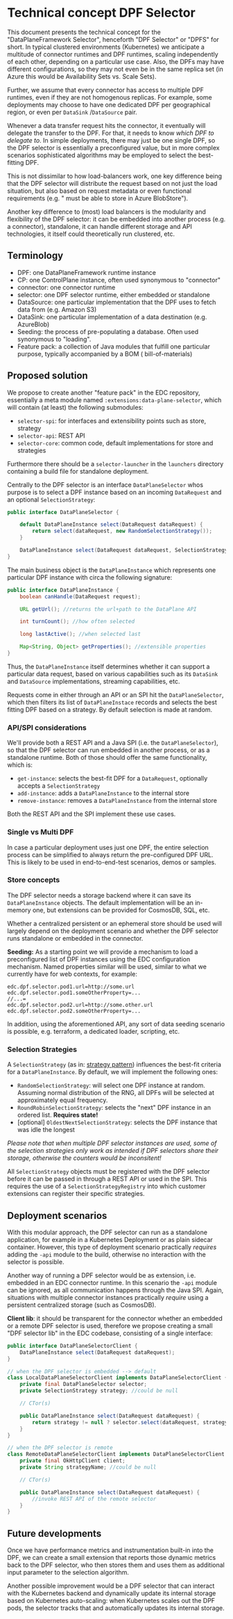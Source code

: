 # Technical concept DPF Selector

This document presents the technical concept for the "DataPlaneFramework Selector", henceforth "DPF Selector" or "DPFS"
for short. In typical clustered environments (Kubernetes) we anticipate a multitude of connector runtimes and DPF
runtimes, scaling independently of each other, depending on a particular use case. Also, the DPFs may have different
configurations, so they may not even be in the same replica set (in Azure this would be Availability Sets vs. Scale
Sets).

Further, we assume that every connector has access to multiple DPF runtimes, even if they are not homogenous replicas.
For example, some deployments may choose to have one dedicated DPF per geographical region, or even per `DataSink`
/`DataSource` pair.

Whenever a data transfer request hits the connector, it eventually will delegate the transfer to the DPF. For that, it
needs to know _which DPF to delegate to_. In simple deployments, there may just be one single DPF, so the DPF selector
is essentially a preconfigured value, but in more complex scenarios sophisticated algorithms may be employed to select
the best-fitting DPF.

This is not dissimilar to how load-balancers work, one key difference being that the DPF selector will distribute the
request based on not just the load situation, but also based on request metadata or even functional requirements (e.g. "
must be able to store in Azure BlobStore").

Another key difference to (most) load balancers is the modularity and flexibility of the DPF selector: it can be
embedded into another process (e.g. a connector), standalone, it can handle different storage and API technologies, it
itself could theoretically run clustered, etc.

## Terminology

- DPF: one DataPlaneFramework runtime instance
- CP: one ControlPlane instance, often used synonymous to "connector"
- connector: one connector runtime
- selector: one DPF selector runtime, either embedded or standalone
- DataSource: one particular implementation that the DPF uses to fetch data from (e.g. Amazon S3)
- DataSink: one particular implementation of a data destination (e.g. AzureBlob)
- Seeding: the process of pre-populating a database. Often used synonymous to "loading".
- Feature pack: a collection of Java modules that fulfill one particular purpose, typically accompanied by a BOM (
  bill-of-materials)

## Proposed solution

We propose to create another "feature pack" in the EDC repository, essentially a meta module
named `:extensions:data-plane-selector`, which will contain (at least) the following submodules:

- `selector-spi`: for interfaces and extensibility points such as store, strategy
- `selector-api`: REST API
- `selector-core`: common code, default implementations for store and strategies

Furthermore there should be a `selector-launcher` in the `launchers` directory containing a build file for standalone
deployment.

Centrally to the DPF selector is an interface `DataPlaneSelector` whos purpose is to select a DPF instance based on an
incoming `DataRequest` and an optional `SelectionStrategy`:

```java
public interface DataPlaneSelector {

    default DataPlaneInstance select(DataRequest dataRequest) {
        return select(dataRequest, new RandomSelectionStrategy());
    }

    DataPlaneInstance select(DataRequest dataRequest, SelectionStrategy strategy);
}
```

The main business object is the `DataPlaneInstance` which represents one particular DPF instance with circa the
following signature:

```java
public interface DataPlaneInstance {
    boolean canHandle(DataRequest request);

    URL getUrl(); //returns the url+path to the DataPlane API

    int turnCount(); //how often selected

    long lastActive(); //when selected last

    Map<String, Object> getProperties(); //extensible properties
}
```

Thus, the `DataPlaneInstance` itself determines whether it can support a particular data request, based on various
capabilities such as its `DataSink` and `DataSource` implementations, streaming capabilities, etc.

Requests come in either through an API or an SPI hit the `DataPlaneSelector`, which then filters its list
of `DataPlaneInstace` records and selects the best fitting DPF based on a strategy. By default selection is made at
random.

### API/SPI considerations

We'll provide both a REST API and a Java SPI (i.e. the `DataPlaneSelector`), so that the DPF selector can run embedded
in another process, or as a standalone runtime. Both of those should offer the same functionality, which is:

- `get-instance`: selects the best-fit DPF for a `DataRequest`, optionally accepts a `SelectionStrategy`
- `add-instance`: adds a `DataPlaneInstance` to the internal store
- `remove-instance`: removes a `DataPlaneInstance` from the internal store

Both the REST API and the SPI implement these use cases.

### Single vs Multi DPF

In case a particular deployment uses just one DPF, the entire selection process can be simplified to always return the
pre-configured DPF URL. This is likely to be used in end-to-end-test scenarios, demos or samples.

### Store concepts

The DPF selector needs a storage backend where it can save its `DataPlaneInstance` objects. The default implementation
will be an in-memory one, but extensions can be provided for CosmosDB, SQL, etc.

Whether a centralized persistent or an ephemeral store should be used will largely depend on the deployment scenario and
whether the DPF selector runs standalone or embedded in the connector.

**Seeding:** As a starting point we will provide a mechanism to load a preconfigured list of DPF instances using the EDC
configuration mechanism. Named properties similar will be used, similar to what we currently have for web contexts, for
example:

```properties
edc.dpf.selector.pod1.url=http://some.url
edc.dpf.selector.pod1.someOtherProperty=...
//...=
edc.dpf.selector.pod2.url=http://some.other.url
edc.dpf.selector.pod2.someOtherProperty=...
```

In addition, using the aforementioned API, any sort of data seeding scenario is possible, e.g. terraform, a dedicated
loader, scripting, etc.

### Selection Strategies

A `SelectionStrategy` (as in: [strategy pattern](https://en.wikipedia.org/wiki/Strategy_pattern)) influences the
best-fit criteria for a `DataPlaneInstance`. By default, we will implement the following ones:

- `RandomSelectionStrategy`: will select one DPF instance at random. Assuming normal distribution of the RNG, all DPFs
  will be selected at approximately equal frequency.
- `RoundRobinSelectionStrategy`: selects the "next" DPF instance in an ordered list. **Requires state!**
- [optional] `OldestNextSelectionStrategy`: selects the DPF instance that was idle the longest

_Please note that when multiple DPF selector instances are used, some of the selection strategies only work as intended
if DPF selectors share their storage, otherwise the counters would be inconsitent!_

All `SelectionStrategy` objects must be registered with the DPF selector before it can be passed in through a REST API
or used in the SPI. This requires the use of a `SelectionStrategyRegistry` into which customer extensions can register
their specific strategies.

## Deployment scenarios

With this modular approach, the DPF selector can run as a standalone application, for example in a Kubernetes Deployment
or as plain sidecar container. However, this type of deployment scenario practically _requires_ adding the `-api` module
to the build, otherwise no interaction with the selector is possible.

Another way of running a DPF selector would be as extension, i.e. embedded in an EDC connector runtime. In this scenario
the `-api` module can be ignored, as all communication happens through the Java SPI. Again, situations with multiple
connector instances practically _require_ using a persistent centralized storage (such as CosmosDB).

**Client lib**: it should be transparent for the connector whether an embedded or a remote DPF selector is used,
therefore we propose creating a small "DPF selector lib" in the EDC codebase, consisting of a single interface:

```java
public interface DataPlaneSelectorClient {
    DataPlaneInstance select(DataRequest dataRequest);
}

// when the DPF selector is embedded --> default
class LocalDataPlaneSelectorClient implements DataPlaneSelectorClient {
    private final DataPlaneSelector selector;
    private SelectionStrategy strategy; //could be null

    // CTor(s)

    public DataPlaneInstance select(DataRequest dataRequest) {
        return strategy != null ? selector.select(dataRequest, strategy) : selector.select(dataRequest);
    }
}

// when the DPF selector is remote
class RemoteDataPlaneSelectorClient implements DataPlaneSelectorClient {
    private final OkHttpClient client;
    private String strategyName; //could be null

    // CTor(s)

    public DataPlaneInstance select(DataRequest dataRequest) {
        //invoke REST API of the remote selector 
    }
}
```

## Future developments

Once we have performance metrics and instrumentation built-in into the DPF, we can create a small extension that reports
those dynamic metrics back to the DPF selector, who then stores them and uses them as additional input parameter to the
selection algorithm.

Another possible improvement would be a DPF selector that can interact with the Kubernetes backend and dynamically
update its internal storage based on Kubernetes auto-scaling: when Kubernetes scales out the DPF pods, the selector
tracks that and automatically updates its internal storage.
